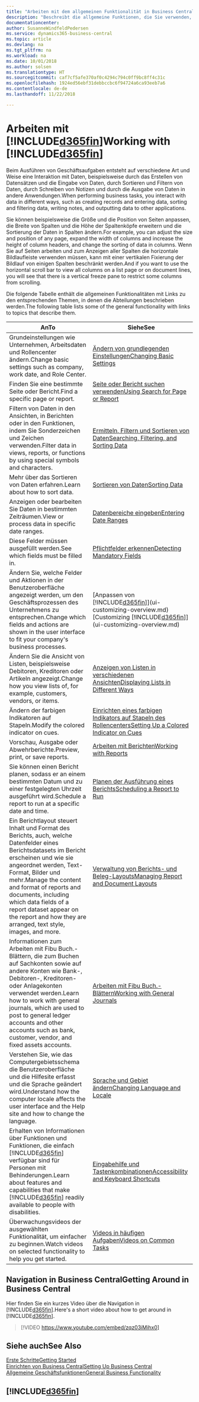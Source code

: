 ```yaml
---
title: "Arbeiten mit dem allgemeinen Funktionalität in Business Central | Microsoft Docs"
description: "Beschreibt die allgemeine Funktionen, die Sie verwenden, um die Daten in Business Central für Aktivitäten, wie Eingabe von Werten, Sortieren von Daten und Ändern von Ansichten auszuführen."
documentationcenter: 
author: SusanneWindfeldPedersen
ms.service: dynamics365-business-central
ms.topic: article
ms.devlang: na
ms.tgt_pltfrm: na
ms.workload: na
ms.date: 10/01/2018
ms.author: solsen
ms.translationtype: HT
ms.sourcegitcommit: caf7cf5afe370af0c4294c794c0ff9bc8ff4c31c
ms.openlocfilehash: 1924ed56ebf31debbccbc6f94724a6ca93eeb7a6
ms.contentlocale: de-de
ms.lasthandoff: 11/22/2018

---
```

# <a name="working-with-included365finincludesd365finmdmd"></a><span data-ttu-id="28ea3-103">Arbeiten mit [!INCLUDE[d365fin](includes/d365fin_md.md)]</span><span class="sxs-lookup"><span data-stu-id="28ea3-103">Working with [!INCLUDE[d365fin](includes/d365fin_md.md)]</span></span>
<span data-ttu-id="28ea3-104">Beim Ausführen von Geschäftsaufgaben entsteht auf verschiedene Art und Weise eine Interaktion mit Daten, beispielsweise durch das Erstellen von Datensätzen und die Eingabe von Daten, durch Sortieren und Filtern von Daten, durch Schreiben von Notizen und durch die Ausgabe von Daten in andere Anwendungen.</span><span class="sxs-lookup"><span data-stu-id="28ea3-104">When performing business tasks, you interact with data in different ways, such as creating records and entering data, sorting and filtering data, writing notes, and outputting data to other applications.</span></span>

<span data-ttu-id="28ea3-105">Sie können beispielsweise die Größe und die Position von Seiten anpassen, die Breite von Spalten und die Höhe der Spaltenköpfe erweitern und die Sortierung der Daten in Spalten ändern.</span><span class="sxs-lookup"><span data-stu-id="28ea3-105">For example, you can adjust the size and position of any page, expand the width of columns and increase the height of column headers, and change the sorting of data in columns.</span></span> <span data-ttu-id="28ea3-106">Wenn Sie auf Seiten arbeiten und zum Anzeigen aller Spalten die horizontale Bildlaufleiste verwenden müssen, kann mit einer vertikalen Fixierung der Bildlauf von einigen Spalten beschränkt werden.</span><span class="sxs-lookup"><span data-stu-id="28ea3-106">And if you want to use the horizontal scroll bar to view all columns on a list page or on document lines, you will see that there is a vertical freeze pane to restrict some columns from scrolling.</span></span>

<span data-ttu-id="28ea3-107">Die folgende Tabelle enthält die allgemeinen Funktionalitäten mit Links zu den entsprechenden Themen, in denen die Abteilungen beschrieben werden.</span><span class="sxs-lookup"><span data-stu-id="28ea3-107">The following table lists some of the general functionality with links to topics that describe them.</span></span>

| <span data-ttu-id="28ea3-108">An</span><span class="sxs-lookup"><span data-stu-id="28ea3-108">To</span></span> | <span data-ttu-id="28ea3-109">Siehe</span><span class="sxs-lookup"><span data-stu-id="28ea3-109">See</span></span> |
| --- | --- |
| <span data-ttu-id="28ea3-110">Grundeinstellungen wie Unternehmen, Arbeitsdaten und Rollencenter ändern.</span><span class="sxs-lookup"><span data-stu-id="28ea3-110">Change basic settings such as company, work date, and Role Center.</span></span> |[<span data-ttu-id="28ea3-111">Ändern von grundlegenden Einstellungen</span><span class="sxs-lookup"><span data-stu-id="28ea3-111">Changing Basic Settings</span></span>](ui-change-basic-settings.md) |
| <span data-ttu-id="28ea3-112">Finden Sie eine bestimmte Seite oder Bericht.</span><span class="sxs-lookup"><span data-stu-id="28ea3-112">Find a specific page or report.</span></span> |[<span data-ttu-id="28ea3-113">Seite oder Bericht suchen verwenden</span><span class="sxs-lookup"><span data-stu-id="28ea3-113">Using Search for Page or Report</span></span>](ui-search.md) |
| <span data-ttu-id="28ea3-114">Filtern von Daten in den Ansichten, in Berichten oder in den Funktionen, indem Sie Sonderzeichen und Zeichen verwenden.</span><span class="sxs-lookup"><span data-stu-id="28ea3-114">Filter data in views, reports, or functions by using special symbols and characters.</span></span> |[<span data-ttu-id="28ea3-115">Ermitteln, Filtern und Sortieren von Daten</span><span class="sxs-lookup"><span data-stu-id="28ea3-115">Searching, Filtering, and Sorting Data</span></span>](ui-enter-criteria-filters.md) |
| <span data-ttu-id="28ea3-116">Mehr über das Sortieren von Daten erfahren.</span><span class="sxs-lookup"><span data-stu-id="28ea3-116">Learn about how to sort data.</span></span> |[<span data-ttu-id="28ea3-117">Sortieren von Daten</span><span class="sxs-lookup"><span data-stu-id="28ea3-117">Sorting Data</span></span>](ui-sorting.md) |
| <span data-ttu-id="28ea3-118">Anzeigen oder bearbeiten Sie Daten in bestimmten Zeiträumen.</span><span class="sxs-lookup"><span data-stu-id="28ea3-118">View or process data in specific date ranges.</span></span> |[<span data-ttu-id="28ea3-119">Datenbereiche eingeben</span><span class="sxs-lookup"><span data-stu-id="28ea3-119">Entering Date Ranges</span></span>](ui-enter-date-ranges.md) |
| <span data-ttu-id="28ea3-120">Diese Felder müssen ausgefüllt werden.</span><span class="sxs-lookup"><span data-stu-id="28ea3-120">See which fields must be filled in.</span></span> |[<span data-ttu-id="28ea3-121">Pflichtfelder erkennen</span><span class="sxs-lookup"><span data-stu-id="28ea3-121">Detecting Mandatory Fields</span></span>](ui-mandatory-fields.md) |
| <span data-ttu-id="28ea3-122">Ändern Sie, welche Felder und Aktionen in der Benutzeroberfläche angezeigt werden, um den Geschäftsprozessen des Unternehmens zu entsprechen.</span><span class="sxs-lookup"><span data-stu-id="28ea3-122">Change which fields and actions are shown in the user interface to fit your company's business processes.</span></span> |<span data-ttu-id="28ea3-123">[Anpassen von [!INCLUDE[d365fin](includes/d365fin_md.md)]](ui-customizing-overview.md)</span><span class="sxs-lookup"><span data-stu-id="28ea3-123">[Customizing [!INCLUDE[d365fin](includes/d365fin_md.md)]](ui-customizing-overview.md)</span></span> |
| <span data-ttu-id="28ea3-124">Ändern Sie die Ansicht von Listen, beispielsweise Debitoren, Kreditoren oder Artikeln angezeigt.</span><span class="sxs-lookup"><span data-stu-id="28ea3-124">Change how you view lists of, for example, customers, vendors, or items.</span></span> |[<span data-ttu-id="28ea3-125">Anzeigen von Listen in verschiedenen Ansichten</span><span class="sxs-lookup"><span data-stu-id="28ea3-125">Displaying Lists in Different Ways</span></span>](across-display-lists-different-views.md) |
| <span data-ttu-id="28ea3-126">Ändern der farbigen Indikatoren auf Stapeln.</span><span class="sxs-lookup"><span data-stu-id="28ea3-126">Modify the colored indicator on cues.</span></span> |[<span data-ttu-id="28ea3-127">Einrichten eines farbigen Indikators auf Stapeln des Rollencenters</span><span class="sxs-lookup"><span data-stu-id="28ea3-127">Setting Up a Colored Indicator on Cues</span></span>](ui-how-setup-colored-indicator-cues.md) |
|<span data-ttu-id="28ea3-128">Vorschau, Ausgabe oder Abwehrberichte.</span><span class="sxs-lookup"><span data-stu-id="28ea3-128">Preview, print, or save reports.</span></span>|[<span data-ttu-id="28ea3-129">Arbeiten mit Berichten</span><span class="sxs-lookup"><span data-stu-id="28ea3-129">Working with Reports</span></span>](ui-work-report.md)|
| <span data-ttu-id="28ea3-130">Sie können einen Bericht planen, sodass er an einem bestimmten Datum und zu einer festgelegten Uhrzeit ausgeführt wird.</span><span class="sxs-lookup"><span data-stu-id="28ea3-130">Schedule a report to run at a specific date and time.</span></span> |[<span data-ttu-id="28ea3-131">Planen der Ausführung eines Berichts</span><span class="sxs-lookup"><span data-stu-id="28ea3-131">Scheduling a Report to Run</span></span>](ui-work-report.md#ScheduleReport) |
| <span data-ttu-id="28ea3-132">Ein Berichtlayout steuert Inhalt und Format des Berichts, auch, welche Datenfelder eines Berichtsdatasets im Bericht erscheinen und wie sie angeordnet werden, Text-Format, Bilder und mehr.</span><span class="sxs-lookup"><span data-stu-id="28ea3-132">Manage the content and format of reports and documents, including which data fields of a report dataset appear on the report and how they are arranged, text style, images, and more.</span></span>|[<span data-ttu-id="28ea3-133">Verwaltung von Berichts- und Beleg-Layouts</span><span class="sxs-lookup"><span data-stu-id="28ea3-133">Managing Report and Document Layouts</span></span>](ui-manage-report-layouts.md) |
| <span data-ttu-id="28ea3-134">Informationen zum Arbeiten mit Fibu Buch.-Blättern, die zum Buchen auf Sachkonten sowie auf andere Konten wie Bank-, Debitoren-, Kreditoren- oder Anlagekonten verwendet werden.</span><span class="sxs-lookup"><span data-stu-id="28ea3-134">Learn how to work with general journals, which are used to post to general ledger accounts and other accounts such as bank, customer, vendor, and fixed assets accounts.</span></span> |[<span data-ttu-id="28ea3-135">Arbeiten mit Fibu Buch.-Blättern</span><span class="sxs-lookup"><span data-stu-id="28ea3-135">Working with General Journals</span></span>](ui-work-general-journals.md) |
|<span data-ttu-id="28ea3-136">Verstehen Sie, wie das Computergebietsschema die Benutzeroberfläche und die Hilfesite erfasst und die Sprache geändert wird.</span><span class="sxs-lookup"><span data-stu-id="28ea3-136">Understand how the computer locale affects the user interface and the Help site and how to change the language.</span></span>|[<span data-ttu-id="28ea3-137">Sprache und Gebiet ändern</span><span class="sxs-lookup"><span data-stu-id="28ea3-137">Changing Language and Locale</span></span>](about-locale-language.md)|
|<span data-ttu-id="28ea3-138">Erhalten von Informationen über Funktionen und Funktionen, die einfach [!INCLUDE[d365fin](includes/d365fin_md.md)] verfügbar sind für  Personen mit Behinderungen.</span><span class="sxs-lookup"><span data-stu-id="28ea3-138">Learn about features and capabilities that make [!INCLUDE[d365fin](includes/d365fin_md.md)] readily available to people with disabilities.</span></span>|[<span data-ttu-id="28ea3-139">Eingabehilfe und Tastenkombinationen</span><span class="sxs-lookup"><span data-stu-id="28ea3-139">Accessibility and Keyboard Shortcuts</span></span>](ui-accessibility.md)|
|<span data-ttu-id="28ea3-140">Überwachungsvideos der ausgewählten Funktionalität, um einfacher zu beginnen.</span><span class="sxs-lookup"><span data-stu-id="28ea3-140">Watch videos on selected functionality to help you get started.</span></span>|[<span data-ttu-id="28ea3-141">Videos in häufigen Aufgaben</span><span class="sxs-lookup"><span data-stu-id="28ea3-141">Videos on Common Tasks</span></span>](across-videos.md)|  

## <a name="getting-around-in-business-central"></a><span data-ttu-id="28ea3-142">Navigation in Business Central</span><span class="sxs-lookup"><span data-stu-id="28ea3-142">Getting Around in Business Central</span></span>
<span data-ttu-id="28ea3-143">Hier finden Sie ein kurzes Video über die Navigation in [!INCLUDE[d365fin](includes/d365fin_md.md)].</span><span class="sxs-lookup"><span data-stu-id="28ea3-143">Here's a short video about how to get around in [!INCLUDE[d365fin](includes/d365fin_md.md)].</span></span>

> [!VIDEO https://www.youtube.com/embed/zqz03iMihx0]

## <a name="see-also"></a><span data-ttu-id="28ea3-144">Siehe auch</span><span class="sxs-lookup"><span data-stu-id="28ea3-144">See Also</span></span>
[<span data-ttu-id="28ea3-145">Erste Schritte</span><span class="sxs-lookup"><span data-stu-id="28ea3-145">Getting Started</span></span>](product-get-started.md)  
[<span data-ttu-id="28ea3-146">Einrichten von Business Central</span><span class="sxs-lookup"><span data-stu-id="28ea3-146">Setting Up Business Central</span></span>](setup.md)  
[<span data-ttu-id="28ea3-147">Allgemeine Geschäftsfunktionen</span><span class="sxs-lookup"><span data-stu-id="28ea3-147">General Business Functionality</span></span>](ui-across-business-areas.md)  

## [!INCLUDE[d365fin](includes/free_trial_md.md)]  

